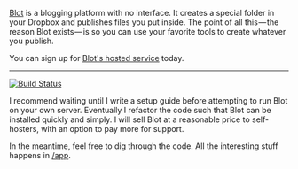 [Blot](https://blot.im/) is a blogging platform with no interface. It creates a special folder in your Dropbox and publishes files you put inside. The point of all this — the reason Blot exists — is so you can use your favorite tools to create whatever you publish.

You can sign up for [Blot's hosted service](https://blot.im/) today.

---

[![Build Status](https://travis-ci.com/davidmerfield/Blot.svg?branch=master)](https://travis-ci.com/davidmerfield/Blot)

I recommend waiting until I write a setup guide before attempting to run Blot on your own server. Eventually I refactor the code such that Blot can be installed quickly and simply. I will sell Blot at a reasonable price to self-hosters, with an option to pay more for support.

In the meantime, feel free to dig through the code. All the interesting stuff happens in [/app](/app).